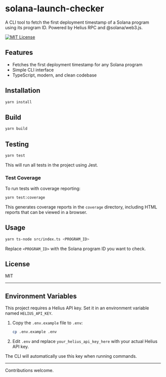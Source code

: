 # solana-launch-checker

A CLI tool to fetch the first deployment timestamp of a Solana program using its program ID. Powered by Helius RPC and @solana/web3.js.

[![MIT License](https://img.shields.io/badge/license-MIT-blue.svg)](LICENSE)

## Features
- Fetches the first deployment timestamp for any Solana program
- Simple CLI interface
- TypeScript, modern, and clean codebase

## Installation

```sh
yarn install
```

## Build

```sh
yarn build
```

## Testing

```sh
yarn test
```

This will run all tests in the project using Jest.

### Test Coverage

To run tests with coverage reporting:

```sh
yarn test:coverage
```

This generates coverage reports in the `coverage` directory, including HTML reports that can be viewed in a browser.

## Usage

```sh
yarn ts-node src/index.ts <PROGRAM_ID>
```

Replace `<PROGRAM_ID>` with the Solana program ID you want to check.


## License
MIT

---

## Environment Variables

This project requires a Helius API key. Set it in an environment variable named `HELIUS_API_KEY`.

1. Copy the `.env.example` file to `.env`:

   ```sh
   cp .env.example .env
   ```

2. Edit `.env` and replace `your_helius_api_key_here` with your actual Helius API key.

The CLI will automatically use this key when running commands.

---

Contributions welcome.
